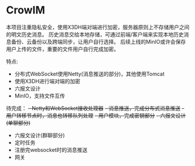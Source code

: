 # CrowIM

本项目注重隐私安全，使用X3DH端对端进行加密，服务器原则上不存储用户之间的明文历史消息。
历史消息交给本地存储，可通过前端/客户端来实现本地历史消息备份、云备份以及跨端同步，让用户自行选择。
后续上线的MinIO或许会保存用户上传的文件，重要的文件用户自行完成加密。

特点:

- 分布式WebSocket使用Netty(消息推送的部分)，其他使用Tomcat
- 使用X3DH进行端对端的加密
- 六报文设计
- MinIO，支持文件互传

待完成：
~~- Netty和WebSocket接收处理器~~
~~- 消息推送，完成分布式消息推送~~
~~- 用户转移节点时，消息也转移队列处理~~
~~- 用户模块，完成密钥部分~~
~~- 六报文设计(单聊部分)~~

- 六报文设计(群聊部分)
- 定时任务
- 注册完websocket时的消息推送
- 网关